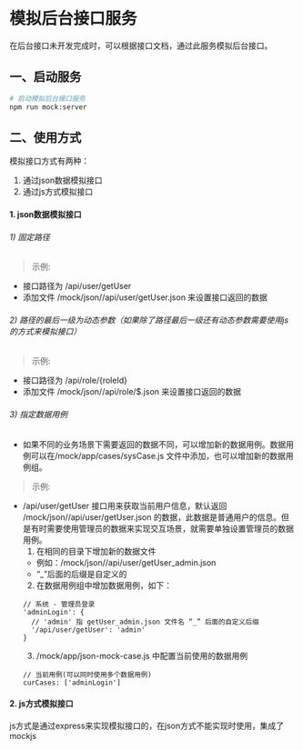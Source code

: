 # 模拟后台接口服务
在后台接口未开发完成时，可以根据接口文档，通过此服务模拟后台接口。

## 一、启动服务
```bash
# 启动模拟后台接口服务
npm run mock:server
```

## 二、使用方式
模拟接口方式有两种：
1. 通过json数据模拟接口
2. 通过js方式模拟接口
 
#### 1. json数据模拟接口
###### 1) 固定路径
>示例:
 * 接口路径为 /api/user/getUser
 * 添加文件 /mock/json//api/user/getUser.json 来设置接口返回的数据
###### 2) 路径的最后一级为动态参数（如果除了路径最后一级还有动态参数需要使用js的方式来模拟接口）
>示例:
 * 接口路径为 /api/role/{roleId}
 * 添加文件 /mock/json//api/role/$.json 来设置接口返回的数据
###### 3) 指定数据用例
 * 如果不同的业务场景下需要返回的数据不同，可以增加新的数据用例。数据用例可以在/mock/app/cases/sysCase.js 文件中添加，也可以增加新的数据用例组。
> 示例:
 * /api/user/getUser 接口用来获取当前用户信息，默认返回 /mock/json//api/user/getUser.json 的数据，此数据是普通用户的信息。但是有时需要使用管理员的数据来实现交互场景，就需要单独设置管理员的数据用例。
    1) 在相同的目录下增加新的数据文件
    * 例如：/mock/json//api/user/getUser_admin.json
    * “_”后面的后缀是自定义的
    2) 在数据用例组中增加数据用例，如下：
    ```
    // 系统 - 管理员登录
    'adminLogin': {
      // 'admin' 指 getUser_admin.json 文件名 “_” 后面的自定义后缀
      '/api/user/getUser': 'admin' 
    }
    ```
    3) /mock/app/json-mock-case.js 中配置当前使用的数据用例
    ```
    // 当前用例(可以同时使用多个数据用例)
    curCases: ['adminLogin']
    ```

#### 2. js方式模拟接口
js方式是通过express来实现模拟接口的，在json方式不能实现时使用，集成了mockjs
